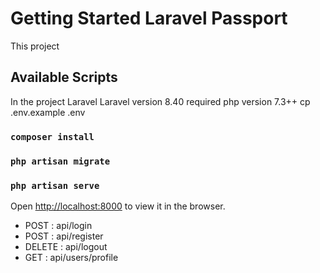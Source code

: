 # Getting Started Laravel Passport

This project

## Available Scripts

In the project Laravel
Laravel version 8.40
required php version 7.3++
cp .env.example .env
### `composer install`
### `php artisan migrate`
### `php artisan serve`

Open [http://localhost:8000](http://localhost:8000) to view it in the browser.
- POST : api/login
- POST : api/register
- DELETE : api/logout 
- GET : api/users/profile